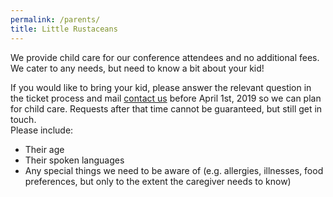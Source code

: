 ```yaml
---
permalink: /parents/
title: Little Rustaceans
---
```


We provide child care for our conference attendees and no additional fees. We cater to any needs, but need to know a bit about your kid!

If you would like to bring your kid, please answer the relevant question in the ticket process and mail <a href="mailto:oxidizeconf@ferrous-systems.com?subject=Child%20care%20at%20Oxidize">contact us</a> before April 1st, 2019 so we can plan for child care. Requests after that time cannot be guaranteed, but still get in touch. <br /> Please include:

- Their age
- Their spoken languages
- Any special things we need to be aware of (e.g. allergies, illnesses, food preferences, but only to the extent the caregiver needs to know)
    